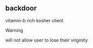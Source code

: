 ## backdoor
vitamin-b rich kosher client 
> [!WARNING]  
> will not allow user to lose their virginity
